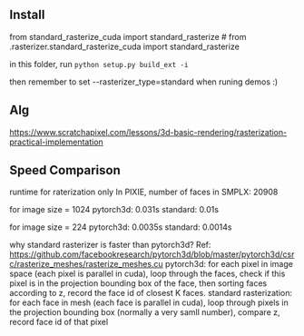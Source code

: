 ## Install
from standard_rasterize_cuda import standard_rasterize
        # from .rasterizer.standard_rasterize_cuda import standard_rasterize

in this folder, run
```python setup.py build_ext -i ```

then remember to set --rasterizer_type=standard when runing demos :)

## Alg
https://www.scratchapixel.com/lessons/3d-basic-rendering/rasterization-practical-implementation

## Speed Comparison
runtime for raterization only
In PIXIE, number of faces in SMPLX: 20908

for image size = 1024
pytorch3d: 0.031s
standard: 0.01s

for image size = 224
pytorch3d: 0.0035s
standard: 0.0014s

why standard rasterizer is faster than pytorch3d?
Ref: https://github.com/facebookresearch/pytorch3d/blob/master/pytorch3d/csrc/rasterize_meshes/rasterize_meshes.cu
pytorch3d: for each pixel in image space (each pixel is parallel in cuda), loop through the faces, check if this pixel is in the projection bounding box of the face, then sorting faces according to z, record the face id of closest K faces.
standard rasterization: for each face in mesh (each face is parallel in cuda), loop through pixels in the projection bounding box (normally a very samll number), compare z, record face id of that pixel
